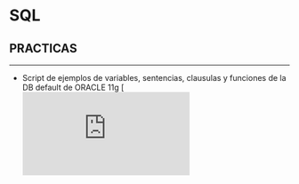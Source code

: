 # SQL
## PRACTICAS 
------------------------------------------------------------------

- Script de ejemplos de variables, sentencias, clausulas y funciones de la DB default de ORACLE 11g
[![SQL](https://github.com/room29/SQL/blob/master/EASYSQL/EJEMPLOS.sql)

